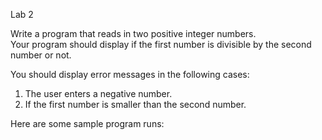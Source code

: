 Lab 2</br>

Write a program that reads in two positive integer numbers.</br>
Your program should display if the first number is divisible by the second number or not.</br>

You should display error messages in the following cases:
1.	The user enters a negative number.
2.	If the first number is smaller than the second number.


Here are some sample program runs:

